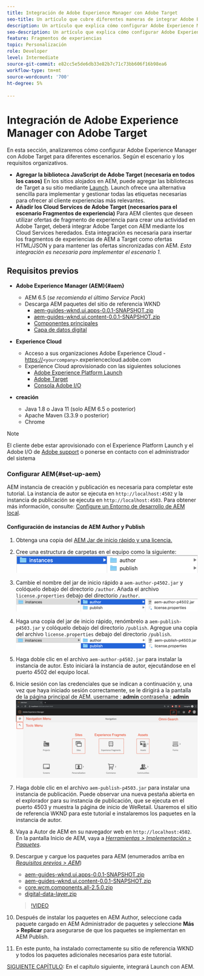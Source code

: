 ```yaml
---
title: Integración de Adobe Experience Manager con Adobe Target
seo-title: Un artículo que cubre diferentes maneras de integrar Adobe Experience Manager(AEM) con Adobe Target para ofrecer contenido personalizado.
description: Un artículo que explica cómo configurar Adobe Experience Manager con Adobe Target para diferentes situaciones.
seo-description: Un artículo que explica cómo configurar Adobe Experience Manager con Adobe Target para diferentes situaciones.
feature: Fragmentos de experiencias
topic: Personalización
role: Developer
level: Intermediate
source-git-commit: e82cc5e5de6db33e82b7c71c73bb606f16b98ea6
workflow-type: tm+mt
source-wordcount: '700'
ht-degree: 5%

---
```



# Integración de Adobe Experience Manager con Adobe Target

En esta sección, analizaremos cómo configurar Adobe Experience Manager con Adobe Target para diferentes escenarios. Según el escenario y los requisitos organizativos.

* **Agregar la biblioteca JavaScript de Adobe Target (necesaria en todos los casos)**
En los sitios alojados en AEM, puede agregar las bibliotecas de Target a su sitio mediante  [Launch](https://experienceleague.adobe.com/docs/launch/using/home.html). Launch ofrece una alternativa sencilla para implementar y gestionar todas las etiquetas necesarias para ofrecer al cliente experiencias más relevantes.
* **Añadir los Cloud Services de Adobe Target (necesarios para el escenario Fragmentos de experiencia)**
Para AEM clientes que deseen utilizar ofertas de fragmento de experiencia para crear una actividad en Adobe Target, deberá integrar Adobe Target con AEM mediante los Cloud Services heredados. Esta integración es necesaria para insertar los fragmentos de experiencias de AEM a Target como ofertas HTML/JSON y para mantener las ofertas sincronizadas con AEM. 
*Esta integración es necesaria para implementar el escenario 1.*

## Requisitos previos

* **Adobe Experience Manager (AEM){#aem}**
   * AEM 6.5 (*se recomienda el último Service Pack*)
   * Descarga AEM paquetes del sitio de referencia WKND
      * [aem-guides-wknd.ui.apps-0.0.1-SNAPSHOT.zip](https://github.com/adobe/aem-guides-wknd/releases/download/archetype-18.1/aem-guides-wknd.ui.apps-0.0.1-SNAPSHOT.zip)
      * [aem-guides-wknd.ui.content-0.0.1-SNAPSHOT.zip](https://github.com/adobe/aem-guides-wknd/releases/download/archetype-18.1/aem-guides-wknd.ui.content-0.0.1-SNAPSHOT.zip)
      * [Componentes principales](https://github.com/adobe/aem-core-wcm-components/releases/download/core.wcm.components.reactor-2.5.0/core.wcm.components.all-2.5.0.zip)
      * [Capa de datos digital](assets/implementation/digital-data-layer.zip)

* **Experience Cloud**
   * Acceso a sus organizaciones Adobe Experience Cloud - <https://>`<yourcompany>`.experiencecloud.adobe.com
   * Experience Cloud aprovisionado con las siguientes soluciones
      * [Adobe Experience Platform Launch](https://experiencecloud.adobe.com)
      * [Adobe Target](https://experiencecloud.adobe.com)
      * [Consola Adobe I/O](https://console.adobe.io)

* **creación**
   * Java 1.8 o Java 11 (solo AEM 6.5 o posterior)
   * Apache Maven (3.3.9 o posterior)
   * Chrome

>[!NOTE]
>
> El cliente debe estar aprovisionado con el Experience Platform Launch y el Adobe I/O de [Adobe support](https://helpx.adobe.com/es/contact/enterprise-support.ec.html) o ponerse en contacto con el administrador del sistema

### Configurar AEM{#set-up-aem}

AEM instancia de creación y publicación es necesaria para completar este tutorial. La instancia de autor se ejecuta en `http://localhost:4502` y la instancia de publicación se ejecuta en `http://localhost:4503`. Para obtener más información, consulte: [Configure un Entorno de desarrollo de AEM local](https://helpx.adobe.com/experience-manager/kt/platform-repository/using/local-aem-dev-environment-article-setup.html).

#### Configuración de instancias de AEM Author y Publish

1. Obtenga una copia del [AEM Jar de inicio rápido y una licencia.](https://helpx.adobe.com/experience-manager/6-5/sites/deploying/using/deploy.html#GettingtheSoftware)
2. Cree una estructura de carpetas en el equipo como la siguiente:
   ![Estructura de carpetas](assets/implementation/aem-setup-1.png)
3. Cambie el nombre del jar de inicio rápido a `aem-author-p4502.jar` y colóquelo debajo del directorio `/author`. Añada el archivo `license.properties` debajo del directorio `/author`.
   ![Instancia de autor de AEM](assets/implementation/aem-setup-author.png)
4. Haga una copia del jar de inicio rápido, renómbrelo a `aem-publish-p4503.jar` y colóquelo debajo del directorio `/publish`. Agregue una copia del archivo `license.properties` debajo del directorio `/publish`.
   ![Instancia de AEM Publish](assets/implementation/aem-setup-publish.png)
5. Haga doble clic en el archivo `aem-author-p4502.jar` para instalar la instancia de autor. Esto iniciará la instancia de autor, ejecutándose en el puerto 4502 del equipo local.
6. Inicie sesión con las credenciales que se indican a continuación y, una vez que haya iniciado sesión correctamente, se le dirigirá a la pantalla de la página principal de AEM.
username : **admin**
contraseña : **admin**
   ![Instancia de AEM Publish](assets/implementation/aem-author-home-page.png)
7. Haga doble clic en el archivo `aem-publish-p4503.jar` para instalar una instancia de publicación. Puede observar una nueva pestaña abierta en el explorador para su instancia de publicación, que se ejecuta en el puerto 4503 y muestra la página de inicio de WeRetail. Usaremos el sitio de referencia WKND para este tutorial e instalaremos los paquetes en la instancia de autor.
8. Vaya a Autor de AEM en su navegador web en `http://localhost:4502`. En la pantalla Inicio de AEM, vaya a *[Herramientas > Implementación > Paquetes](http://localhost:4502/crx/packmgr/index.jsp)*.
9. Descargue y cargue los paquetes para AEM (enumerados arriba en *[Requisitos previos > AEM](#aem)*)
   * [aem-guides-wknd.ui.apps-0.0.1-SNAPSHOT.zip](https://github.com/adobe/aem-guides-wknd/releases/download/archetype-18.1/aem-guides-wknd.ui.apps-0.0.1-SNAPSHOT.zip)
   * [aem-guides-wknd.ui.content-0.0.1-SNAPSHOT.zip](https://github.com/adobe/aem-guides-wknd/releases/download/archetype-18.1/aem-guides-wknd.ui.content-0.0.1-SNAPSHOT.zip)
   * [core.wcm.components.all-2.5.0.zip](https://github.com/adobe/aem-core-wcm-components/releases/download/core.wcm.components.reactor-2.5.0/core.wcm.components.all-2.5.0.zip)
   * [digital-data-layer.zip](assets/implementation/digital-data-layer.zip)

   >[!VIDEO](https://video.tv.adobe.com/v/28377?quality=12&learn=on)
10. Después de instalar los paquetes en AEM Author, seleccione cada paquete cargado en AEM Administrador de paquetes y seleccione **Más > Replicar** para asegurarse de que los paquetes se implementan en AEM Publish.
11. En este punto, ha instalado correctamente su sitio de referencia WKND y todos los paquetes adicionales necesarios para este tutorial.

[SIGUIENTE CAPÍTULO](./using-launch-adobe-io.md): En el capítulo siguiente, integrará Launch con AEM.
